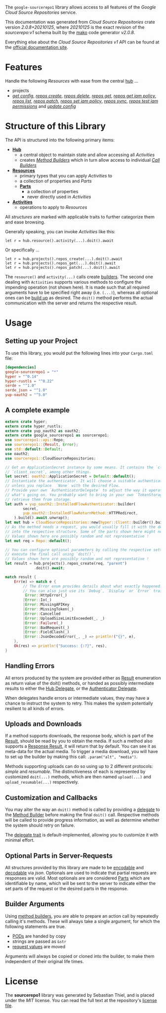 <!---
DO NOT EDIT !
This file was generated automatically from 'src/mako/api/README.md.mako'
DO NOT EDIT !
-->
The `google-sourcerepo1` library allows access to all features of the *Google Cloud Source Repositories* service.

This documentation was generated from *Cloud Source Repositories* crate version *2.0.8+20210125*, where *20210125* is the exact revision of the *sourcerepo:v1* schema built by the [mako](http://www.makotemplates.org/) code generator *v2.0.8*.

Everything else about the *Cloud Source Repositories* *v1* API can be found at the
[official documentation site](https://cloud.google.com/source-repositories/docs/apis).
# Features

Handle the following *Resources* with ease from the central [hub](https://docs.rs/google-sourcerepo1/2.0.8+20210125/google_sourcerepo1/CloudSourceRepositories) ... 

* projects
 * [*get config*](https://docs.rs/google-sourcerepo1/2.0.8+20210125/google_sourcerepo1/api::ProjectGetConfigCall), [*repos create*](https://docs.rs/google-sourcerepo1/2.0.8+20210125/google_sourcerepo1/api::ProjectRepoCreateCall), [*repos delete*](https://docs.rs/google-sourcerepo1/2.0.8+20210125/google_sourcerepo1/api::ProjectRepoDeleteCall), [*repos get*](https://docs.rs/google-sourcerepo1/2.0.8+20210125/google_sourcerepo1/api::ProjectRepoGetCall), [*repos get iam policy*](https://docs.rs/google-sourcerepo1/2.0.8+20210125/google_sourcerepo1/api::ProjectRepoGetIamPolicyCall), [*repos list*](https://docs.rs/google-sourcerepo1/2.0.8+20210125/google_sourcerepo1/api::ProjectRepoListCall), [*repos patch*](https://docs.rs/google-sourcerepo1/2.0.8+20210125/google_sourcerepo1/api::ProjectRepoPatchCall), [*repos set iam policy*](https://docs.rs/google-sourcerepo1/2.0.8+20210125/google_sourcerepo1/api::ProjectRepoSetIamPolicyCall), [*repos sync*](https://docs.rs/google-sourcerepo1/2.0.8+20210125/google_sourcerepo1/api::ProjectRepoSyncCall), [*repos test iam permissions*](https://docs.rs/google-sourcerepo1/2.0.8+20210125/google_sourcerepo1/api::ProjectRepoTestIamPermissionCall) and [*update config*](https://docs.rs/google-sourcerepo1/2.0.8+20210125/google_sourcerepo1/api::ProjectUpdateConfigCall)




# Structure of this Library

The API is structured into the following primary items:

* **[Hub](https://docs.rs/google-sourcerepo1/2.0.8+20210125/google_sourcerepo1/CloudSourceRepositories)**
    * a central object to maintain state and allow accessing all *Activities*
    * creates [*Method Builders*](https://docs.rs/google-sourcerepo1/2.0.8+20210125/google_sourcerepo1/client::MethodsBuilder) which in turn
      allow access to individual [*Call Builders*](https://docs.rs/google-sourcerepo1/2.0.8+20210125/google_sourcerepo1/client::CallBuilder)
* **[Resources](https://docs.rs/google-sourcerepo1/2.0.8+20210125/google_sourcerepo1/client::Resource)**
    * primary types that you can apply *Activities* to
    * a collection of properties and *Parts*
    * **[Parts](https://docs.rs/google-sourcerepo1/2.0.8+20210125/google_sourcerepo1/client::Part)**
        * a collection of properties
        * never directly used in *Activities*
* **[Activities](https://docs.rs/google-sourcerepo1/2.0.8+20210125/google_sourcerepo1/client::CallBuilder)**
    * operations to apply to *Resources*

All *structures* are marked with applicable traits to further categorize them and ease browsing.

Generally speaking, you can invoke *Activities* like this:

```Rust,ignore
let r = hub.resource().activity(...).doit().await
```

Or specifically ...

```ignore
let r = hub.projects().repos_create(...).doit().await
let r = hub.projects().repos_get(...).doit().await
let r = hub.projects().repos_patch(...).doit().await
```

The `resource()` and `activity(...)` calls create [builders][builder-pattern]. The second one dealing with `Activities` 
supports various methods to configure the impending operation (not shown here). It is made such that all required arguments have to be 
specified right away (i.e. `(...)`), whereas all optional ones can be [build up][builder-pattern] as desired.
The `doit()` method performs the actual communication with the server and returns the respective result.

# Usage

## Setting up your Project

To use this library, you would put the following lines into your `Cargo.toml` file:

```toml
[dependencies]
google-sourcerepo1 = "*"
hyper = "^0.14"
hyper-rustls = "^0.22"
serde = "^1.0"
serde_json = "^1.0"
yup-oauth2 = "^5.0"
```

## A complete example

```Rust
extern crate hyper;
extern crate hyper_rustls;
extern crate yup_oauth2 as oauth2;
extern crate google_sourcerepo1 as sourcerepo1;
use sourcerepo1::api::Repo;
use sourcerepo1::{Result, Error};
use std::default::Default;
use oauth2;
use sourcerepo1::CloudSourceRepositories;

// Get an ApplicationSecret instance by some means. It contains the `client_id` and 
// `client_secret`, among other things.
let secret: oauth2::ApplicationSecret = Default::default();
// Instantiate the authenticator. It will choose a suitable authentication flow for you, 
// unless you replace  `None` with the desired Flow.
// Provide your own `AuthenticatorDelegate` to adjust the way it operates and get feedback about 
// what's going on. You probably want to bring in your own `TokenStorage` to persist tokens and
// retrieve them from storage.
let auth = yup_oauth2::InstalledFlowAuthenticator::builder(
        secret,
        yup_oauth2::InstalledFlowReturnMethod::HTTPRedirect,
    ).build().await.unwrap();
let mut hub = CloudSourceRepositories::new(hyper::Client::builder().build(hyper_rustls::HttpsConnector::with_native_roots()), auth);
// As the method needs a request, you would usually fill it with the desired information
// into the respective structure. Some of the parts shown here might not be applicable !
// Values shown here are possibly random and not representative !
let mut req = Repo::default();

// You can configure optional parameters by calling the respective setters at will, and
// execute the final call using `doit()`.
// Values shown here are possibly random and not representative !
let result = hub.projects().repos_create(req, "parent")
             .doit().await;

match result {
    Err(e) => match e {
        // The Error enum provides details about what exactly happened.
        // You can also just use its `Debug`, `Display` or `Error` traits
         Error::HttpError(_)
        |Error::Io(_)
        |Error::MissingAPIKey
        |Error::MissingToken(_)
        |Error::Cancelled
        |Error::UploadSizeLimitExceeded(_, _)
        |Error::Failure(_)
        |Error::BadRequest(_)
        |Error::FieldClash(_)
        |Error::JsonDecodeError(_, _) => println!("{}", e),
    },
    Ok(res) => println!("Success: {:?}", res),
}

```
## Handling Errors

All errors produced by the system are provided either as [Result](https://docs.rs/google-sourcerepo1/2.0.8+20210125/google_sourcerepo1/client::Result) enumeration as return value of
the doit() methods, or handed as possibly intermediate results to either the 
[Hub Delegate](https://docs.rs/google-sourcerepo1/2.0.8+20210125/google_sourcerepo1/client::Delegate), or the [Authenticator Delegate](https://docs.rs/yup-oauth2/*/yup_oauth2/trait.AuthenticatorDelegate.html).

When delegates handle errors or intermediate values, they may have a chance to instruct the system to retry. This 
makes the system potentially resilient to all kinds of errors.

## Uploads and Downloads
If a method supports downloads, the response body, which is part of the [Result](https://docs.rs/google-sourcerepo1/2.0.8+20210125/google_sourcerepo1/client::Result), should be
read by you to obtain the media.
If such a method also supports a [Response Result](https://docs.rs/google-sourcerepo1/2.0.8+20210125/google_sourcerepo1/client::ResponseResult), it will return that by default.
You can see it as meta-data for the actual media. To trigger a media download, you will have to set up the builder by making
this call: `.param("alt", "media")`.

Methods supporting uploads can do so using up to 2 different protocols: 
*simple* and *resumable*. The distinctiveness of each is represented by customized 
`doit(...)` methods, which are then named `upload(...)` and `upload_resumable(...)` respectively.

## Customization and Callbacks

You may alter the way an `doit()` method is called by providing a [delegate](https://docs.rs/google-sourcerepo1/2.0.8+20210125/google_sourcerepo1/client::Delegate) to the 
[Method Builder](https://docs.rs/google-sourcerepo1/2.0.8+20210125/google_sourcerepo1/client::CallBuilder) before making the final `doit()` call. 
Respective methods will be called to provide progress information, as well as determine whether the system should 
retry on failure.

The [delegate trait](https://docs.rs/google-sourcerepo1/2.0.8+20210125/google_sourcerepo1/client::Delegate) is default-implemented, allowing you to customize it with minimal effort.

## Optional Parts in Server-Requests

All structures provided by this library are made to be [encodable](https://docs.rs/google-sourcerepo1/2.0.8+20210125/google_sourcerepo1/client::RequestValue) and 
[decodable](https://docs.rs/google-sourcerepo1/2.0.8+20210125/google_sourcerepo1/client::ResponseResult) via *json*. Optionals are used to indicate that partial requests are responses 
are valid.
Most optionals are are considered [Parts](https://docs.rs/google-sourcerepo1/2.0.8+20210125/google_sourcerepo1/client::Part) which are identifiable by name, which will be sent to 
the server to indicate either the set parts of the request or the desired parts in the response.

## Builder Arguments

Using [method builders](https://docs.rs/google-sourcerepo1/2.0.8+20210125/google_sourcerepo1/client::CallBuilder), you are able to prepare an action call by repeatedly calling it's methods.
These will always take a single argument, for which the following statements are true.

* [PODs][wiki-pod] are handed by copy
* strings are passed as `&str`
* [request values](https://docs.rs/google-sourcerepo1/2.0.8+20210125/google_sourcerepo1/client::RequestValue) are moved

Arguments will always be copied or cloned into the builder, to make them independent of their original life times.

[wiki-pod]: http://en.wikipedia.org/wiki/Plain_old_data_structure
[builder-pattern]: http://en.wikipedia.org/wiki/Builder_pattern
[google-go-api]: https://github.com/google/google-api-go-client

# License
The **sourcerepo1** library was generated by Sebastian Thiel, and is placed 
under the *MIT* license.
You can read the full text at the repository's [license file][repo-license].

[repo-license]: https://github.com/Byron/google-apis-rsblob/main/LICENSE.md
